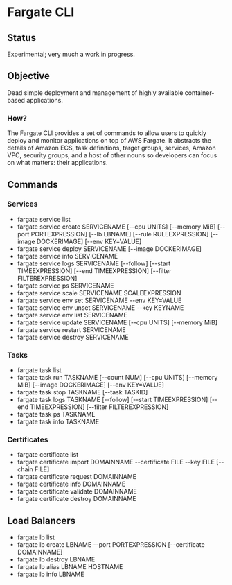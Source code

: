 # Fargate CLI

## Status

Experimental; very much a work in progress.

## Objective

Dead simple deployment and management of highly available container-based
applications.

### How?

The Fargate CLI provides a set of commands to allow users to quickly deploy and
monitor applications on top of AWS Fargate. It abstracts the details of Amazon
ECS, task definitions, target groups, services, Amazon VPC, security groups, and
a host of other nouns so developers can focus on what matters: their
applications.

## Commands

### Services

- fargate service list
- fargate service create SERVICENAME [--cpu UNITS] [--memory MiB] [--port PORTEXPRESSION] [--lb LBNAME] [--rule RULEEXPRESSION] [--image DOCKERIMAGE] [--env KEY=VALUE]
- fargate service deploy SERVICENAME [--image DOCKERIMAGE]
- fargate service info SERVICENAME
- fargate service logs SERVICENAME [--follow] [--start TIMEEXPRESSION] [--end TIMEEXPRESSION] [--filter FILTEREXPRESSION]
- fargate service ps SERVICENAME
- fargate service scale SERVICENAME SCALEEXPRESSION
- fargate service env set SERVICENAME --env KEY=VALUE
- fargate service env unset SERVICENAME --key KEYNAME
- fargate service env list SERVICENAME
- fargate service update SERVICENAME [--cpu UNITS] [--memory MiB]
- fargate service restart SERVICENAME
- fargate service destroy SERVICENAME

### Tasks

- fargate task list
- fargate task run TASKNAME [--count NUM] [--cpu UNITS] [--memory MiB] [--image DOCKERIMAGE] [--env KEY=VALUE]
- fargate task stop TASKNAME [--task TASKID]
- fargate task logs TASKNAME [--follow] [--start TIMEEXPRESSION] [--end TIMEEXPRESSION] [--filter FILTEREXPRESSION]
- fargate task ps TASKNAME
- fargate task info TASKNAME

### Certificates

- fargate certificate list
- fargate certificate import DOMAINNAME --certificate FILE --key FILE [--chain FILE]
- fargate certificate request DOMAINNAME
- fargate certificate info DOMAINNAME
- fargate certificate validate DOMAINNAME
- fargate certificate destroy DOMAINNAME

## Load Balancers

- fargate lb list
- fargate lb create LBNAME --port PORTEXPRESSION [--certificate DOMAINNAME]
- fargate lb destroy LBNAME
- fargate lb alias LBNAME HOSTNAME
- fargate lb info LBNAME
